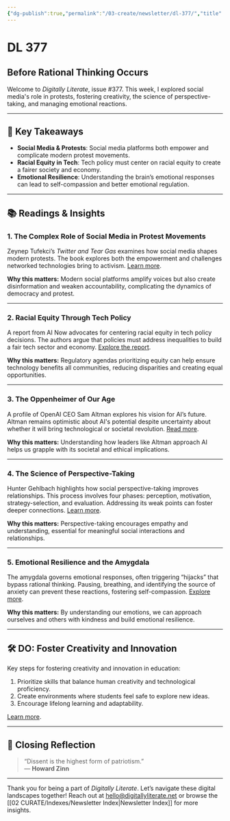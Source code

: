 ```yaml
---
{"dg-publish":true,"permalink":"/03-create/newsletter/dl-377/","title":"Before Rational Thinking Occurs","tags":["social-media","education","tech-policy","mental-health"]}
---
```



# DL 377

## Before Rational Thinking Occurs

Welcome to _Digitally Literate_, issue #377. This week, I explored social media's role in protests, fostering creativity, the science of perspective-taking, and managing emotional reactions.

---

## 🔖 Key Takeaways
- **Social Media & Protests**: Social media platforms both empower and complicate modern protest movements.
- **Racial Equity in Tech**: Tech policy must center on racial equity to create a fairer society and economy.
- **Emotional Resilience**: Understanding the brain’s emotional responses can lead to self-compassion and better emotional regulation.

---

## 📚 Readings & Insights

### 1. **The Complex Role of Social Media in Protest Movements**
Zeynep Tufekci’s _Twitter and Tear Gas_ examines how social media shapes modern protests. The book explores both the empowerment and challenges networked technologies bring to activism. [Learn more](https://wiobyrne.com/twitter-and-tear-gas/).

**Why this matters:** Modern social platforms amplify voices but also create disinformation and weaken accountability, complicating the dynamics of democracy and protest.

---

### 2. **Racial Equity Through Tech Policy**
A report from AI Now advocates for centering racial equity in tech policy decisions. The authors argue that policies must address inequalities to build a fair tech sector and economy. [Explore the report](https://ainowinstitute.org/racial-equity-report).

**Why this matters:** Regulatory agendas prioritizing equity can help ensure technology benefits all communities, reducing disparities and creating equal opportunities.

---

### 3. **The Oppenheimer of Our Age**
A profile of OpenAI CEO Sam Altman explores his vision for AI’s future. Altman remains optimistic about AI's potential despite uncertainty about whether it will bring technological or societal revolution. [Read more](https://nymag.com/intelligencer/article/sam-altman-ai-profile.html).

**Why this matters:** Understanding how leaders like Altman approach AI helps us grapple with its societal and ethical implications.

---

### 4. **The Science of Perspective-Taking**
Hunter Gehlbach highlights how social perspective-taking improves relationships. This process involves four phases: perception, motivation, strategy-selection, and evaluation. Addressing its weak points can foster deeper connections. [Learn more](https://www.psychologytoday.com/us/articles/improving-perspective-taking).

**Why this matters:** Perspective-taking encourages empathy and understanding, essential for meaningful social interactions and relationships.

---

### 5. **Emotional Resilience and the Amygdala**
The amygdala governs emotional responses, often triggering “hijacks” that bypass rational thinking. Pausing, breathing, and identifying the source of anxiety can prevent these reactions, fostering self-compassion. [Explore more](https://wiobyrne.com/emotional-resilience/).

**Why this matters:** By understanding our emotions, we can approach ourselves and others with kindness and build emotional resilience.

---

## 🛠️ DO: Foster Creativity and Innovation
Key steps for fostering creativity and innovation in education:
1. Prioritize skills that balance human creativity and technological proficiency.
2. Create environments where students feel safe to explore new ideas.
3. Encourage lifelong learning and adaptability.

[Learn more](https://ohiostate.centerforlearningandinnovation.com/fostering-creativity).

---

## 🌟 Closing Reflection

> “Dissent is the highest form of patriotism.”  
> — **Howard Zinn**

---

Thank you for being a part of _Digitally Literate_. Let’s navigate these digital landscapes together! Reach out at hello@digitallyliterate.net or browse the [[02 CURATE/Indexes/Newsletter Index\|Newsletter Index]] for more insights.
